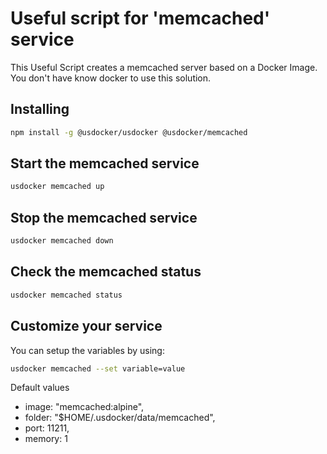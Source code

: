 # Useful script for 'memcached' service

This Useful Script creates a memcached server based on a Docker Image.
You don't have know docker to use this solution.

## Installing

```bash
npm install -g @usdocker/usdocker @usdocker/memcached
```

## Start the memcached service

```bash
usdocker memcached up
```

## Stop the memcached service

```bash
usdocker memcached down
```

## Check the memcached status

```bash
usdocker memcached status
```


## Customize your service

You can setup the variables by using:

```bash
usdocker memcached --set variable=value
```

Default values

 - image: "memcached:alpine",
 - folder: "$HOME/.usdocker/data/memcached",
 - port: 11211,
 - memory: 1

